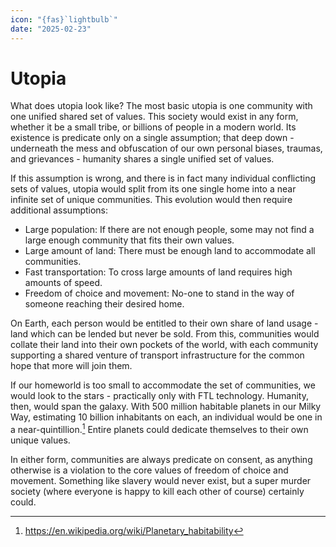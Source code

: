 ```yaml
---
icon: "{fas}`lightbulb`"
date: "2025-02-23"
---
```


# Utopia

What does utopia look like? The most basic utopia is one community with one unified shared set of values. This society would exist in any form, whether it be a small tribe, or billions of people in a modern world. Its existence is predicate only on a single assumption; that deep down - underneath the mess and obfuscation of our own personal biases, traumas, and grievances - humanity shares a single unified set of values.

If this assumption is wrong, and there is in fact many individual conflicting sets of values, utopia would split from its one single home into a near infinite set of unique communities. This evolution would then require additional assumptions:

- Large population: If there are not enough people, some may not find a large enough community that fits their own values.
- Large amount of land: There must be enough land to accommodate all communities.
- Fast transportation: To cross large amounts of land requires high amounts of speed.
- Freedom of choice and movement: No-one to stand in the way of someone reaching their desired home.

On Earth, each person would be entitled to their own share of land usage - land which can be lended but never be sold. From this, communities would collate their land into their own pockets of the world, with each community supporting a shared venture of transport infrastructure for the common hope that more will join them.

If our homeworld is too small to accommodate the set of communities, we would look to the stars - practically only with FTL technology. Humanity, then, would span the galaxy. With 500 million habitable planets in our Milky Way, estimating 10 billion inhabitants on each, an individual would be one in a near-quintillion.[^planetary_habitability] Entire planets could dedicate themselves to their own unique values.

[^planetary_habitability]: https://en.wikipedia.org/wiki/Planetary_habitability

In either form, communities are always predicate on consent, as anything otherwise is a violation to the core values of freedom of choice and movement. Something like slavery would never exist, but a super murder society (where everyone is happy to kill each other of course) certainly could.

